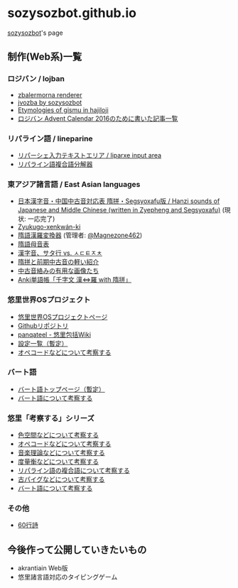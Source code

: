 # sozysozbot.github.io
[sozysozbot](https://twitter.com/sosoBOTpi)'s page

## 制作(Web系)一覧

### ロジバン / lojban
- [zbalermorna renderer](https://sozysozbot.github.io/zbalermorna_renderer/renderer.htm)  
- [jvozba by sozysozbot](https://sozysozbot.github.io/sozysozbot_jvozba/sozysozbot_jvozba.html)  
- [Etymologies of gismu in hajiloji](https://sozysozbot.github.io/hajiloji_gismu_etym/etymologies.html)  
- [ロジバン Advent Calendar 2016のために書いた記事一覧](https://sozysozbot.github.io/advent2016/)

### リパライン語 / lineparine
- [リパーシェ入力テキストエリア / liparxe input area](https://sozysozbot.github.io/lineparine-typing/)  
- [リパライン語複合語分解器](https://sozysozbot.github.io/lineparine-typing/decompose.html)

### 東アジア諸言語 / East Asian languages
- [日本漢字音・中国中古音対応表 隋拼・Segsyoxafu版 / Hanzi sounds of Japanese and Middle Chinese (written in Zyepheng and Segsyoxafu)](https://sozysozbot.github.io/kanzihom_taihogxeu/%E5%AF%BE%E5%BF%9C%E8%A1%A8.html) (現状: 一応完了) 
- [Zyukugo-xenkwán-ki](https://sozysozbot.github.io/Zyukugo-xenkwan-ki/index.html)  
- [隋語漢羅変換器](https://magnezone462.github.io/Zyegnio-Qhan-La-Pryenxuankhri/) (管理者: [@Magnezone462](https://github.com/Magnezone462))
- [隋語母音表](https://sozysozbot.github.io/zyegnio_xrynmu/)  
- [漢字音、サタ行 vs. ㅅㄷㅌㅈㅊ](https://gist.github.com/sozysozbot/5a39ab628c8714e93d1d966e70a05b00)
- [隋拼と前期中古音の軽い紹介](https://github.com/sozysozbot/zyegnio_xrynmu/blob/master/introduction.md)
- [中古音絡みの有用な画像たち](https://sozysozbot.github.io/zyegnio_xrynmu/images.html)
- [Anki単語帳「千字文 漢⇔羅 with 隋拼」](https://github.com/sozysozbot/sozysozbot.github.io/blob/master/%E5%8D%83%E5%AD%97%E6%96%87%20%E6%BC%A2%E2%87%94%E7%BE%85%20with%20%E9%9A%8B%E6%8B%BC.apkg?raw=true)

### 悠里世界OSプロジェクト
- [悠里世界OSプロジェクトページ](https://sites.google.com/site/panqateel/home)
- [Githubリポジトリ](https://github.com/jurliyuuri/OS/blob/master/README.md)
- [panqateel - 悠里包括Wiki](http://www.jurliyuuri.info/wiki/panqateel)
- [設定一覧（暫定）](http://jurliyuuri.com/OS/settings.html)
- [オペコードなどについて考察する](http://jurliyuuri.com/OS/opcode.html)

### バート語
- [バート語トップページ（暫定）](http://jurliyuuri.com/bhaataan/index.html)
- [バート語について考察する](http://jurliyuuri.com/bhaataan/investigate.html)

### 悠里「考察する」シリーズ
- [色空間などについて考察する](http://jurliyuuri.com/OS/colors_memo.html)
- [オペコードなどについて考察する](http://jurliyuuri.com/OS/opcode.html)
- [音楽理論などについて考察する](http://jurliyuuri.com/niesnurjorup/)
- [度量衡などについて考察する](http://jurliyuuri.com/JVJLF/jysnej/)
- [リパライン語の複合語について考察する](https://sozysozbot.github.io/lineparine-typing/decompose_log.html)
- [古パイグなどについて考察する](http://jurliyuuri.com/praige-zerp/siar_prek.html)
- [バート語について考察する](http://jurliyuuri.com/bhaataan/investigate.html)

### その他
- [60行詩](https://sozysozbot.github.io/hexecontastich/)

## 今後作って公開していきたいもの
- akrantiain Web版
- 悠里諸言語対応のタイピングゲーム

